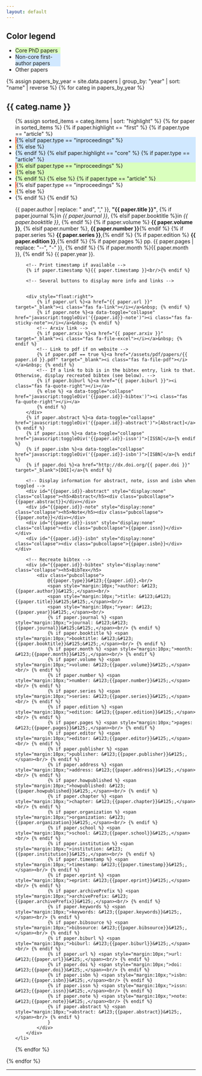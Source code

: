```yaml
---
layout: default
---
```


<h2>Color legend</h2>

<div class="pubs"><ul>
<li style="background-color:#daffbe;width:25%"> Core PhD papers </li>
<li style="background-color:#d0e8ff;width:25%"> Non-core first-author papers </li>
<li style="width:25%"> Other papers </li>
</ul></div>

<!-- Group papers by year, display in reverse order (most recent first) -->
{% assign papers_by_year = site.data.papers | group_by: "year" | sort: "name" | reverse %}
{% for categ in papers_by_year %}
  <h2 id="{{ categ.name }}">{{ categ.name }}</h2> <!-- Display current year -->
  <div class="pubs"><ul>
  <!-- Display each paper, ordered by highlight type: core, first, none. Color code based on core/first, also on paper type: article/proceedings -->
  {% assign sorted_items = categ.items | sort: "highlight" %}
  {% for paper in sorted_items %}
	{% if paper.highlight == "first" %}
		{% if paper.type == "article" %}
			<li style="background-color:#d0e8ff; border-left: 3px solid #ff6a49">
		{% elsif paper.type == "inproceedings" %}
			<li style="background-color:#d0e8ff; border-left: 3px solid #ffbe55">
		{% else %}
			<li style="background-color:#d0e8ff">
		{% endif %}
	{% elsif paper.highlight == "core" %}
		{% if paper.type == "article" %}
			<li style="background-color:#daffbe; border-left: 3px solid #ff6a49">
		{% elsif paper.type == "inproceedings" %}
			<li style="background-color:#daffbe; border-left: 3px solid #ffbe55">
		{% else %}
			<li style="background-color:#daffbe">
		{% endif %}
	{% else %}
		{% if paper.type == "article" %}
			<li style="border-left: 3px solid #ff6a49">
		{% elsif paper.type == "inproceedings" %}
			<li style="border-left: 3px solid #ffbe55">
		{% else %}
			<li>
		{% endif %}
	{% endif %}
		<!-- Display citation, IEEE style -->
		<p>
			{{ paper.author | replace: " and", "," }},
			<b>"{{ paper.title }}"</b>, 
			{% if paper.journal %}in  <em>{{ paper.journal }}</em>, {% elsif paper.booktitle %}in <em>{{ paper.booktitle }}</em>, {% endif %}
			{% if paper.volume %} <strong>{{ paper.volume }}</strong>, {% elsif paper.number %}, <strong>{{ paper.number }}</strong>{% endif %}
			{% if paper.series %} <strong>{{ paper.series }}</strong>,{% endif %}
			{% if paper.edition %} <strong>{{ paper.edition }}</strong>,{% endif %}
			{% if paper.pages %} pp. {{ paper.pages | replace: "--", "-" }}, {% endif %}
			{% if paper.month %}{{ paper.month }}, {% endif %} {{ paper.year }}.
		</p>
		
		<!-- Print timestamp if available -->
		{% if paper.timestamp %}{{ paper.timestamp }}<br/>{% endif %}

		<!-- Several buttons to display more info and links -->
		
		
		<div style="float:right">
			{% if paper.url %}<a href="{{ paper.url }}" target="_blank"><i class="fas fa-link"></i></a>&nbsp; {% endif %}
			{% if paper.note %}<a data-toggle="collapse" href="javascript:toggleDiv('{{paper.id}}-note')"><i class="fas fa-sticky-note"></i></a>&nbsp; {% endif %}
			<!-- Arxiv link -->
			{% if paper.arxiv %}<a href="{{ paper.arxiv }}" target="_blank"><i class="fas fa-file-excel"></i></a>&nbsp; {% endif %}
			<!-- Link to pdf if on website -->
			{% if paper.pdf == true %}<a href="/assets/pdf/papers/{{ paper.id }}.pdf" target="_blank"><i class="fas fa-file-pdf"></i></a>&nbsp; {% endif %}
			<!-- If a link to bib is in the bibtex entry, link to that. Otherwise, display recreated bibtex (see below). -->
			{% if paper.biburl %}<a href="{{ paper.biburl }}"><i class="fas fa-quote-right"></i></a> 
			{% else %} <a data-toggle="collapse" href="javascript:toggleDiv('{{paper.id}}-bibtex')"><i class="fas fa-quote-right"></i></a> 
			{% endif %}
		</div> 
		{% if paper.abstract %}<a data-toggle="collapse" href="javascript:toggleDiv('{{paper.id}}-abstract')">[Abstract]</a>{% endif %}
		{% if paper.issn %}<a data-toggle="collapse" href="javascript:toggleDiv('{{paper.id}}-issn')">[ISSN]</a>{% endif %}
		{% if paper.isbn %}<a data-toggle="collapse" href="javascript:toggleDiv('{{paper.id}}-isbn')">[ISBN]</a>{% endif %}
		{% if paper.doi %}<a href="http://dx.doi.org/{{ paper.doi }}" target="_blank">[DOI]</a>{% endif %}
		
		<!-- Display information for abstract, note, issn and isbn when toggled -->
		<div id="{{paper.id}}-abstract" style="display:none" class="collapse"><h5>Abstract</h5><div class="pubcollapse">{{paper.abstract}}</div></div>
		<div id="{{paper.id}}-note" style="display:none" class="collapse"><h5>Note</h5><div class="pubcollapse">{{paper.note}}</div></div>
		<div id="{{paper.id}}-issn" style="display:none" class="collapse"><div class="pubcollapse">{{paper.issn}}</div></div>
		<div id="{{paper.id}}-isbn" style="display:none" class="collapse"><div class="pubcollapse">{{paper.isbn}}</div></div>
		
		<!-- Recreate bibtex -->
		<div id="{{paper.id}}-bibtex" style="display:none" class="collapse"><h5>BibTex</h5>
			<div class="pubcollapse">
				@{{paper.type}}&#123;{{paper.id}},<br/>
				<span style="margin:10px;">author: &#123;{{paper.author}}&#125;,</span><br/>
				<span style="margin:10px;">title: &#123;&#123;{{paper.title}}&#125;&#125;,</span><br/>
				<span style="margin:10px;">year: &#123;{{paper.year}}&#125;,</span><br/>
				{% if paper.journal %} <span style="margin:10px;">journal: &#123;&#123;{{paper.journal}}&#125;&#125;,</span><br/> {% endif %}
				{% if paper.booktitle %} <span style="margin:10px;">booktitle: &#123;&#123;{{paper.booktitle}}&#125;&#125;,</span><br/> {% endif %}
				{% if paper.month %} <span style="margin:10px;">month: &#123;{{paper.month}}&#125;,</span><br/> {% endif %}
				{% if paper.volume %} <span style="margin:10px;">volume: &#123;{{paper.volume}}&#125;,</span><br/> {% endif %}
				{% if paper.number %} <span style="margin:10px;">number: &#123;{{paper.number}}&#125;,</span><br/> {% endif %}
				{% if paper.series %} <span style="margin:10px;">series: &#123;{{paper.series}}&#125;,</span><br/> {% endif %}
				{% if paper.edition %} <span style="margin:10px;">edition: &#123;{{paper.edition}}&#125;,</span><br/> {% endif %}
				{% if paper.pages %} <span style="margin:10px;">pages: &#123;{{paper.pages}}&#125;,</span><br/> {% endif %}
				{% if paper.editor %} <span style="margin:10px;">editor: &#123;{{paper.editor}}&#125;,</span><br/> {% endif %}
				{% if paper.publisher %} <span style="margin:10px;">publisher: &#123;{{paper.publisher}}&#125;,</span><br/> {% endif %}
				{% if paper.address %} <span style="margin:10px;">address: &#123;{{paper.address}}&#125;,</span><br/> {% endif %}
				{% if paper.howpublished %} <span style="margin:10px;">howpublished: &#123;{{paper.howpublished}}&#125;,</span><br/> {% endif %}
				{% if paper.chapter %} <span style="margin:10px;">chapter: &#123;{{paper.chapter}}&#125;,</span><br/> {% endif %}
				{% if paper.organization %} <span style="margin:10px;">organization: &#123;{{paper.organization}}&#125;,</span><br/> {% endif %}
				{% if paper.school %} <span style="margin:10px;">school: &#123;{{paper.school}}&#125;,</span><br/> {% endif %}
				{% if paper.institution %} <span style="margin:10px;">institution: &#123;{{paper.institution}}&#125;,</span><br/> {% endif %}
				{% if paper.timestamp %} <span style="margin:10px;">timestamp: &#123;{{paper.timestamp}}&#125;,</span><br/> {% endif %}
				{% if paper.eprint %} <span style="margin:10px;">eprint: &#123;{{paper.eprint}}&#125;,</span><br/> {% endif %}
				{% if paper.archivePrefix %} <span style="margin:10px;">archivePrefix: &#123;{{paper.archivePrefix}}&#125;,</span><br/> {% endif %}
				{% if paper.keywords %} <span style="margin:10px;">keywords: &#123;{{paper.keywords}}&#125;,</span><br/> {% endif %}
				{% if paper.bibsource %} <span style="margin:10px;">bibsource: &#123;{{paper.bibsource}}&#125;,</span><br/> {% endif %}
				{% if paper.biburl %} <span style="margin:10px;">biburl: &#123;{{paper.biburl}}&#125;,</span><br/> {% endif %}
				{% if paper.url %} <span style="margin:10px;">url: &#123;{{paper.url}}&#125;,</span><br/> {% endif %}
				{% if paper.doi %} <span style="margin:10px;">doi: &#123;{{paper.doi}}&#125;,</span><br/> {% endif %}
				{% if paper.isbn %} <span style="margin:10px;">isbn: &#123;{{paper.isbn}}&#125;,</span><br/> {% endif %}
				{% if paper.issn %} <span style="margin:10px;">issn: &#123;{{paper.issn}}&#125;,</span><br/> {% endif %}
				{% if paper.note %} <span style="margin:10px;">note: &#123;{{paper.note}}&#125;,</span><br/> {% endif %}
				{% if paper.abstract %} <span style="margin:10px;">abstract: &#123;{{paper.abstract}}&#125;,</span><br/> {% endif %}
				}
			</div>
		</div>
	</li>
  {% endfor %}
  </ul></div>
{% endfor %}

<!---
### [](#header-3)Under review
MoBoGDL
-->


<hr> 

<div class="contactfooter"><a href="mailto:r.d.gaina@qmul.ac.uk"><i class="fas fa-envelope"></i></a> <a href="https://www.researchgate.net/profile/Raluca_Gaina"><i class="fab fa-researchgate"></i></a> <a href="https://scholar.google.co.uk/citations?user=tC5klQYAAAAJ"><i class="fab fa-google"></i></a> <a href="https://www.linkedin.com/in/raluca-gaina-347518114/"><i class="fab fa-linkedin"></i></a> <a href="https://twitter.com/b_gum22"><i class="fab fa-twitter"></i></a> <a href="https://publists.qmul.ac.uk/userprofile.html?uid=41431&em=false"><i class="fas fa-archive"></i></a></div>
